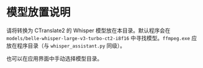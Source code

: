 # 模型放置说明

请将转换为 CTranslate2 的 Whisper 模型放在本目录。默认程序会在 `models/belle-whisper-large-v3-turbo-ct2-i8f16` 中寻找模型。`ffmpeg.exe` 应放在程序目录（与 `whisper_assistant.py` 同级）。

也可以在应用界面中手动选择模型目录。
